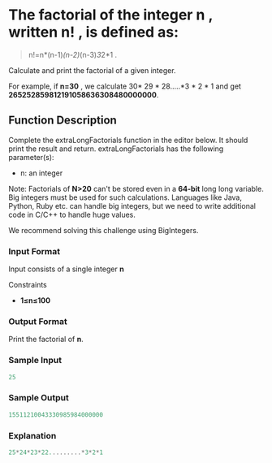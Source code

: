 # The factorial of the integer **n** , written **n!** , is defined as:

>n!=n*(n-1)*(n-2)*(n-3)*3*2*1 .

Calculate and print the factorial of a given integer.

For example, if **n=30** , we calculate  30*
29 * 28.....*3 * 2 * 1 and get **265252859812191058636308480000000**.

## **Function Description**

Complete the extraLongFactorials function in the editor below. It should print the result and return.
extraLongFactorials has the following parameter(s):

- n: an integer

Note: Factorials of **N>20** can't be stored even in a **64-bit** long long variable. Big integers must be used for such calculations. Languages like Java, Python, Ruby etc. can handle big integers, but we need to write additional code in C/C++ to handle huge values.

We recommend solving this challenge using BigIntegers.

### **Input Format**


Input consists of a single integer **n**

Constraints
- **1≤n≤100**

### **Output Format**

Print the factorial of **n**.

### **Sample Input**

```javascript
25
```


### **Sample Output**

```javascript
15511210043330985984000000
```


### **Explanation**

```javascript
25*24*23*22.........*3*2*1
```


